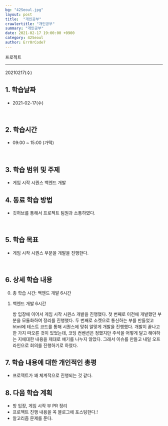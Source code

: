 ```yaml
---
bg: "42Seoul.jpg"
layout: post
title:  "개인공부"
crawlertitle: "개인공부"
summary: "개인공부"
date: 2021-02-17 19:00:00 +0900
category: 42Seoul
author: Err0rCode7
---
```


프로젝트

---

20210217(수)

## 1. 학습날짜

- 2021-02-17(수)
<br>

## 2. 학습시간

- 09:00 ~ 15:00 (가택)
<br>

## 3. 학습 범위 및 주제

- 게임 시작 시퀀스 백엔드 개발

## 4. 동료 학습 방법

- 깃허브를 통해서 프로젝트 팀원과 소통하였다.
<br>

## 5. 학습 목표

- 게임 시작 시퀀스 부분을 개발을 진행한다.

<br>

## 6. 상세 학습 내용

0. 총 학습 시간: 백엔드 개발 6시간

1. 백엔드 개발 6시간

	방 입장에 이어서 게임 시작 시퀀스 개발을 진행했다.
	첫 번째로 이전에 개발했던 부분을 모듈화하여 정리를 진행했다.
	두 번째로 소켓으로 통신하는 부를 만들었고 html에 테스트 코드를 통해 시퀀스에 맞춰 알맞게 개발을 진행했다.
	개발이 끝나고 한 가지 떠오른 것이 있었는데, 코딩 컨벤션은 정했지만 주석을 어떻게 달고 해야하는 지에대한 내용을 제대로 얘기를 나누지 않았다. 그래서 이슈를 만들고 내일 오프라인으로 회의를 진행하기로 하였다.

## 7. 학습 내용에 대한 개인적인 총평

- 프로젝트가 꽤 체계적으로 진행되는 것 같다.

## 8. 다음 학습 계획

- 방 입장, 게임 시작 부 PR 정리
- 프로젝트 진행 내용을 꼭 블로그에 포스팅한다.!
- 알고리즘 문제를 푼다.